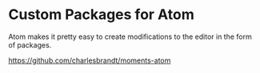 # Custom Packages for Atom

Atom makes it pretty easy to create modifications to the editor in the form of packages.


https://github.com/charlesbrandt/moments-atom
